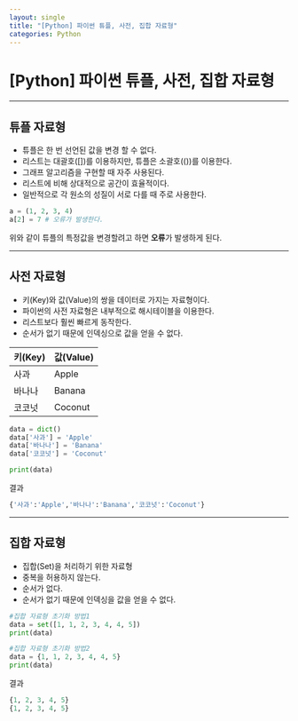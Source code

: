 ```yaml
---
layout: single
title: "[Python] 파이썬 튜플, 사전, 집합 자료형"
categories: Python
---
```


# [Python] 파이썬 튜플, 사전, 집합 자료형

---

## 튜플 자료형

- 튜플은 한 번 선언된 값을 변경 할 수 없다.
- 리스트는 대괄호([])를 이용하지만, 튜플은 소괄호(())를 이용한다.
- 그래프 알고리즘을 구현할 때 자주 사용된다.
- 리스트에 비해 상대적으로 공간이 효율적이다.
- 일반적으로 각 원소의 성질이 서로 다를 때 주로 사용한다.

```python
a = (1, 2, 3, 4)
a[2] = 7 # 오류가 발생한다.
```

위와 같이 튜플의 특정값을 변경할려고 하면 **오류**가 발생하게 된다.

---

## 사전 자료형

- 키(Key)와 값(Value)의 쌍을 데이터로 가지는 자료형이다.
- 파이썬의 사전 자료형은 내부적으로 해시테이블을 이용한다.
- 리스트보다 훨씬 빠르게 동작한다.
- 순서가 없기 때문에 인덱싱으로 값을 얻을 수 없다.

| 키(Key) | 값(Value) |
| ------- | --------- |
| 사과    | Apple     |
| 바나나  | Banana    |
| 코코넛  | Coconut   |

```python
data = dict()
data['사과'] = 'Apple'
data['바나나'] = 'Banana'
data['코코넛'] = 'Coconut'

print(data)
```

결과

```python
{'사과':'Apple','바나나':'Banana','코코넛':'Coconut'}
```

---

## 집합 자료형

- 집합(Set)을 처리하기 위한 자료형
- 중복을 허용하지 않는다.
- 순서가 없다.
- 순서가 없기 때문에 인덱싱을 값을 얻을 수 없다.

```python
#집합 자료형 초기화 방법1
data = set([1, 1, 2, 3, 4, 4, 5])
print(data)

#집합 자료형 초기화 방법2
data = {1, 1, 2, 3, 4, 4, 5}
print(data)
```

결과

```python
{1, 2, 3, 4, 5}
{1, 2, 3, 4, 5}
```
